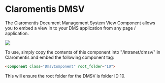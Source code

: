 Claromentis DMSV
========

The Claromentis Document Management System View Component allows you to embed a view in to your DMS application from any page / application.

[![](https://raw.github.com/Claromentis/cla-dmsv/master/screenshot.png)](https://raw.github.com/Claromentis/cla-dmsv/master/screenshot.png)

To use, simply copy the contents of this component into "/intranet/dmsv/" in Claromentis and embed the following component tag:

```html
<component class="DmsvComponent" root_folder="10">
```

This will ensure the root folder for the DMSV is folder ID 10.